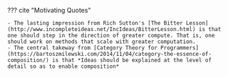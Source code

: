 
??? cite "Motivating Quotes" 

    - The lasting impression from Rich Sutton's [The Bitter Lesson](http://www.incompleteideas.net/IncIdeas/BitterLesson.html) is that one should step in the direction of greater compute. That is, one should work on methods that scale with greater computation.
    - The central takeway from [Category Theory for Programmers](https://bartoszmilewski.com/2014/11/04/category-the-essence-of-composition/) is that *Ideas should be explained at the level of detail so as to enable composition* 